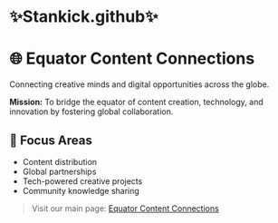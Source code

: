 # ✨Stankick.github✨
   
# 🌐 Equator Content Connections
Connecting creative minds and digital opportunities across the globe.

**Mission:** To bridge the equator of content creation, technology, and innovation by fostering global collaboration.

## 📌 Focus Areas
- Content distribution
- Global partnerships
- Tech-powered creative projects
- Community knowledge sharing

> Visit our main page: [Equator Content Connections](./index.html)
